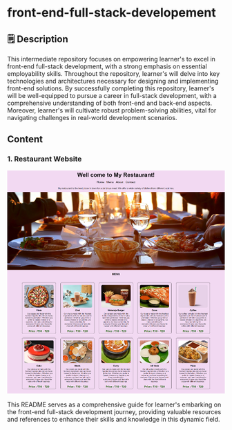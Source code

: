# front-end-full-stack-developement
## 🗒️ Description 

This intermediate repository focuses on empowering learner's to excel in front-end full-stack development, with a strong emphasis on essential employability skills. Throughout the repository, learner's will delve into key technologies and architectures necessary for designing and implementing front-end solutions. By successfully completing this repository, learner's will be well-equipped to pursue a career in full-stack development, with a comprehensive understanding of both front-end and back-end aspects. Moreover, learner's will cultivate robust problem-solving abilities, vital for navigating challenges in real-world development scenarios.  
## Content
### 1. Restaurant Website ### 
![alt text](https://github.com/AkashKobal/front-end-full-stack-developement/blob/main/output/restaurant%20website.png)

This README serves as a comprehensive guide for learner's embarking on the front-end full-stack development journey, providing valuable resources and references to enhance their skills and knowledge in this dynamic field.
  

